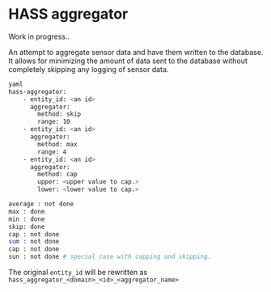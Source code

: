 # HASS aggregator

Work in progress..

An attempt to aggregate sensor data and have them written to the database.
It allows for minimizing the amount of data sent to the database without completely skipping any logging of sensor data.


```bash
yaml
hass-aggregator:
    - entity_id: <an id>
      aggregator:
        method: skip
        range: 10
    - entity_id: <an id>
      aggregator:
        method: max
        range: 4
    - entity_id: <an id>
      aggregator:
        method: cap
        upper: <upper value to cap.>
        lower: <lower value to cap.>

average : not done
max : done
min : done
skip: done
cap : not done
sum : not done
cap : not done
sun : not done # special case with capping and skipping.
```

The original `entity_id` will be rewritten as `hass_aggregator_<domain>_<id>_<aggregator_name>`
